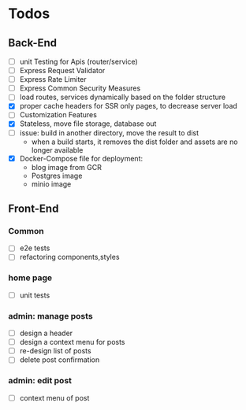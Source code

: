 # Todos

## Back-End
- [ ] unit Testing for Apis (router/service)
- [ ] Express Request Validator
- [ ] Express Rate Limiter
- [ ] Express Common Security Measures
- [ ] load routes, services dynamically based on the folder structure
- [x] proper cache headers for SSR only pages, to decrease server load
- [ ] Customization Features
- [x] Stateless, move file storage, database out
- [ ] issue: build in another directory, move the result to dist
  - when a build starts, it removes the dist folder and assets are no longer available
- [x] Docker-Compose file for deployment:
  - blog image from GCR
  - Postgres image
  - minio image



## Front-End
### Common
- [ ] e2e tests
- [ ] refactoring components,styles

### home page
- [ ] unit tests

### admin: manage posts
- [ ] design a header
- [ ] design a context menu for posts
- [ ] re-design list of posts
- [ ] delete post confirmation

### admin: edit post
- [ ] context menu of post
